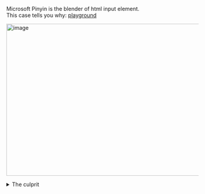 Microsoft Pinyin is the blender of html input element. \
This case tells you why: [playground](https://cfdxkk.github.io/input-method-is-the-blender-of-html-input-box/)

[<img width="1903" height="400" alt="image" src="https://github.com/user-attachments/assets/d6a97440-4d3d-4c16-b7c6-8ee2d1e3bcca" />](https://cfdxkk.github.io/input-method-is-the-blender-of-html-input-box/)


<details> <summary>The culprit</summary>
  
  ```
    <input id="test-input" type="text" />

    ...

    document.querySelector("#test-input").addEventListener("input", toUppercase)
    function toUppercase(event) {
      event.target.value = event.target.value.toUpperCase()
    }
  ```

</details>
